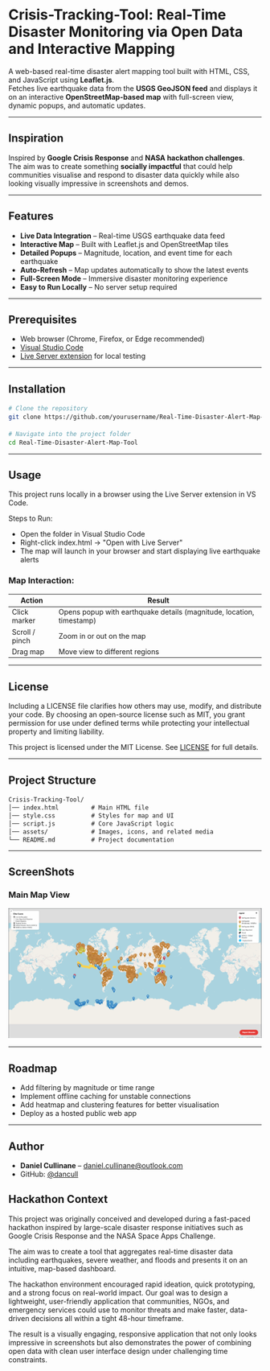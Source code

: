 # Crisis-Tracking-Tool: Real-Time Disaster Monitoring via Open Data and Interactive Mapping

A web-based real-time disaster alert mapping tool built with HTML, CSS, and JavaScript using **Leaflet.js**.  
Fetches live earthquake data from the **USGS GeoJSON feed** and displays it on an interactive **OpenStreetMap-based map** with full-screen view, dynamic popups, and automatic updates.

---

## Inspiration

Inspired by **Google Crisis Response** and **NASA hackathon challenges**.  
The aim was to create something **socially impactful** that could help communities visualise and respond to disaster data quickly while also looking visually impressive in screenshots and demos.

---

## Features

- **Live Data Integration** – Real-time USGS earthquake data feed
- **Interactive Map** – Built with Leaflet.js and OpenStreetMap tiles
- **Detailed Popups** – Magnitude, location, and event time for each earthquake
- **Auto-Refresh** – Map updates automatically to show the latest events
- **Full-Screen Mode** – Immersive disaster monitoring experience
- **Easy to Run Locally** – No server setup required

---

## Prerequisites

* Web browser (Chrome, Firefox, or Edge recommended)  
* [Visual Studio Code](https://code.visualstudio.com/)  
* [Live Server extension](https://marketplace.visualstudio.com/items?itemName=ritwickdey.LiveServer) for local testing

---

## Installation

```bash
# Clone the repository
git clone https://github.com/yourusername/Real-Time-Disaster-Alert-Map-Tool.git

# Navigate into the project folder
cd Real-Time-Disaster-Alert-Map-Tool
```

---

## Usage
This project runs locally in a browser using the Live Server extension in VS Code.

Steps to Run:
* Open the folder in Visual Studio Code
* Right-click index.html → "Open with Live Server"
* The map will launch in your browser and start displaying live earthquake alerts
### Map Interaction:
| Action         | Result                                                               |
| -------------- | -------------------------------------------------------------------- |
| Click marker   | Opens popup with earthquake details (magnitude, location, timestamp) |
| Scroll / pinch | Zoom in or out on the map                                            |
| Drag map       | Move view to different regions                                       |

---

## License

Including a LICENSE file clarifies how others may use, modify, and distribute your code. By choosing an open-source license such as MIT, you grant permission for use under defined terms while protecting your intellectual property and limiting liability.

This project is licensed under the MIT License. See [LICENSE](LICENSE) for full details.


---

## Project Structure

```plaintext
Crisis-Tracking-Tool/
│── index.html         # Main HTML file
│── style.css          # Styles for map and UI
│── script.js          # Core JavaScript logic
│── assets/            # Images, icons, and related media
└── README.md          # Project documentation
```

---

## ScreenShots

### Main Map View  
![Map view showing live earthquake alerts](assets/map-example.png)

---

## Roadmap
* Add filtering by magnitude or time range
* Implement offline caching for unstable connections
* Add heatmap and clustering features for better visualisation
* Deploy as a hosted public web app

---

## Author

* **Daniel Cullinane** – [daniel.cullinane@outlook.com](mailto:daniel.cullinane@outlook.com)
* GitHub: [@dancull](https://github.com/dancull)

## Hackathon Context

This project was originally conceived and developed during a fast-paced hackathon inspired by large-scale disaster response initiatives such as Google Crisis Response and the NASA Space Apps Challenge.

The aim was to create a tool that aggregates real-time disaster data including earthquakes, severe weather, and floods and presents it on an intuitive, map-based dashboard.

The hackathon environment encouraged rapid ideation, quick prototyping, and a strong focus on real-world impact. Our goal was to design a lightweight, user-friendly application that communities, NGOs, and emergency services could use to monitor threats and make faster, data-driven decisions all within a tight 48-hour timeframe.

The result is a visually engaging, responsive application that not only looks impressive in screenshots but also demonstrates the power of combining open data with clean user interface design under challenging time constraints.



